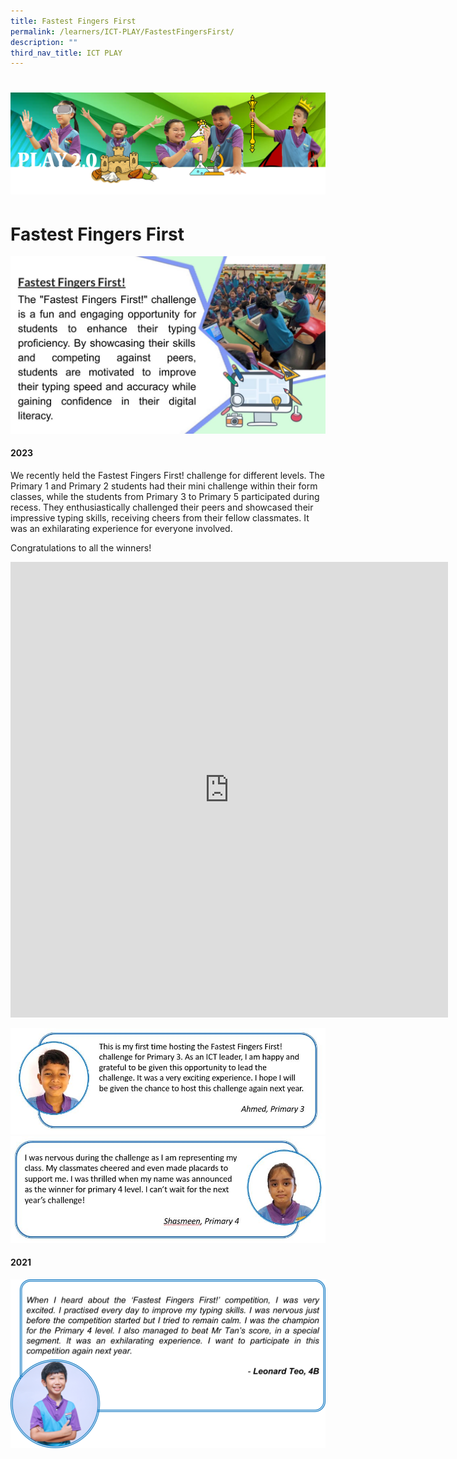 ```yaml
---
title: Fastest Fingers First
permalink: /learners/ICT-PLAY/FastestFingersFirst/
description: ""
third_nav_title: ICT PLAY
---
```

# ![](/images/PLAYbanner.png)
# 
# Fastest Fingers First

![](/images/fastest%20fingers%20first%202023%201.jpg)


#### 2023
We recently held the Fastest Fingers First! challenge for different levels. The Primary 1 and Primary 2 students had their mini challenge within their form classes, while the students from Primary 3 to Primary 5 participated during recess. They enthusiastically challenged their peers and showcased their impressive typing skills, receiving cheers from their fellow classmates. It was an exhilarating experience for everyone involved.

Congratulations to all the winners!

<iframe src="https://docs.google.com/presentation/d/e/2PACX-1vRTZ2JIlKH7XNDYnVpyj-tMWVPDancf78CvPjW6xDf6mNwIeCWcMJVknXl2BlcE1g/embed?start=false&amp;loop=false&amp;delayms=3000" frameborder="0" width="700" height="729" allowfullscreen="true"></iframe>

[](/files/reflection%201.JPG)![](/images/student%20reflection%201.JPG)
![](/images/reflection%202.JPG)



#### 2021
![](/images/ICT-slide4-1024x548.png)